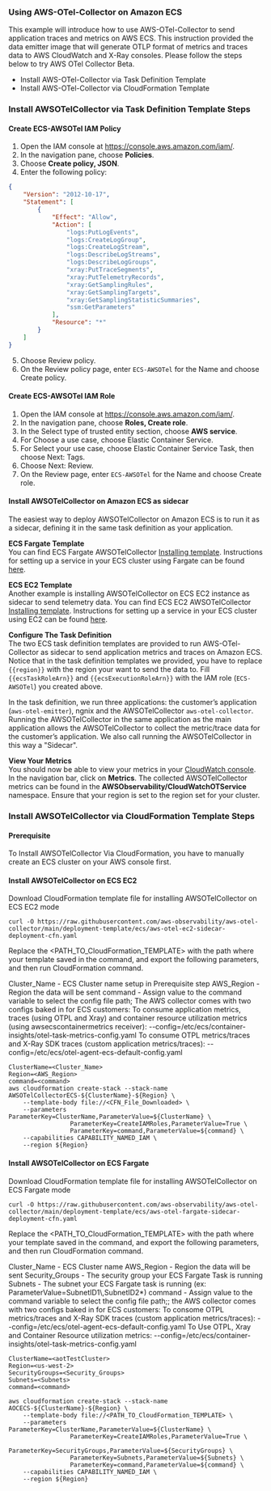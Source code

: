 ### Using AWS-OTel-Collector on Amazon ECS

This example will introduce how to use AWS-OTel-Collector to send application traces and metrics on AWS ECS. This instruction provided the data emitter image that will generate OTLP format of metrics and traces data to AWS CloudWatch and X-Ray consoles.  Please follow the steps below to try AWS OTel Collector Beta.

* Install AWS-OTel-Collector via Task Definition Template
* Install AWS-OTel-Collector via CloudFormation Template

### Install AWSOTelCollector via Task Definition Template Steps
#### Create ECS-AWSOTel IAM Policy 
1. Open the IAM console at https://console.aws.amazon.com/iam/.
2. In the navigation pane, choose **Policies**.
3. Choose **Create policy, JSON**.
4. Enter the following policy:
```json
{
	"Version": "2012-10-17",
	"Statement": [
		{
			"Effect": "Allow",
			"Action": [
				"logs:PutLogEvents",
				"logs:CreateLogGroup",
				"logs:CreateLogStream",
				"logs:DescribeLogStreams",
				"logs:DescribeLogGroups",
				"xray:PutTraceSegments",
				"xray:PutTelemetryRecords",
				"xray:GetSamplingRules",
				"xray:GetSamplingTargets",
				"xray:GetSamplingStatisticSummaries",
				"ssm:GetParameters"
			],
			"Resource": "*"
		}
	]
}
```
5. Choose Review policy.
6. On the Review policy page, enter `ECS-AWSOTel` for the Name and choose Create policy.

#### Create ECS-AWSOTel IAM Role
1. Open the IAM console at https://console.aws.amazon.com/iam/.
2. In the navigation pane, choose **Roles, Create role**.
3. In the Select type of trusted entity section, choose **AWS service**.
4. For Choose a use case, choose Elastic Container Service.
5. For Select your use case, choose Elastic Container Service Task, then choose Next: Tags.
5. Choose Next: Review.
6. On the Review page, enter `ECS-AWSOTel` for the Name and choose Create role.

#### Install AWSOTelCollector on Amazon ECS as sidecar
The easiest way to deploy AWSOTelCollector on Amazon ECS is to run it as a sidecar, defining it in the same task definition as your application.

**ECS Fargate Template**  
You can find ECS Fargate AWSOTelCollector [Installing template](../../examples/ecs/ecs-fargate-sidecar.json). Instructions for setting up a service in your ECS cluster using Fargate can be found [here](https://docs.aws.amazon.com/AmazonECS/latest/developerguide/getting-started-fargate.html).

**ECS EC2 Template**  
Another example is installing AWSOTelCollector on ECS EC2 instance as sidecar to send telemetry data.
You can find ECS EC2 AWSOTelCollector [Installing template](../../examples/ecs/ecs-ec2-sidecar.json). Instructions for setting up a service in your ECS cluster using EC2 can be found [here](https://docs.aws.amazon.com/AmazonECS/latest/developerguide/getting-started-ecs-ec2.html).

**Configure The Task Definition**  
The two ECS task definition templates are provided to run AWS-OTel-Collector as sidecar to send application metrics and traces on Amazon ECS. Notice that in the task definition templates we provided, you have to replace `{{region}}` with the region your want to send the data to. Fill `{{ecsTaskRoleArn}}` and `{{ecsExecutionRoleArn}}` with the IAM role (`ECS-AWSOTel`) you created above.

In the task definition, we run three applications: the customer’s application (`aws-otel-emitter`), ngnix and the AWSOTelCollector `aws-otel-collector`. Running the AWSOTelCollector in the same application as the main application allows the AWSOTelCollector to collect the metric/trace data for the customer’s application. We also call running the AWSOTelCollector in this way a "Sidecar".


**View Your Metrics**  
You should now be able to view your metrics in your [CloudWatch console](https://console.aws.amazon.com/cloudwatch/). In the navigation bar, click on **Metrics**. The collected AWSOTelCollector metrics can be found in the **AWSObservability/CloudWatchOTService** namespace. Ensure that your region is set to the region set for your cluster.

### Install AWSOTelCollector via CloudFormation Template Steps

#### Prerequisite
To Install AWSOTelCollector Via CloudFormation, you have to manually create an ECS cluster on your AWS console first.

#### Install AWSOTelCollector on ECS EC2
Download CloudFormation template file for installing AWSOTelCollector on ECS EC2 mode
```
curl -O https://raw.githubusercontent.com/aws-observability/aws-otel-collector/main/deployment-template/ecs/aws-otel-ec2-sidecar-deployment-cfn.yaml
```
Replace the <PATH_TO_CloudFormation_TEMPLATE> with the path where your template saved in the command, and export the following parameters, and then run CloudFormation command.

Cluster_Name - ECS Cluster name setup in Prerequisite step
AWS_Region - Region the data will be sent
command - Assign value to the command variable to select the config file path; The AWS collector comes with two configs baked in for ECS customers:
        To consume application metrics, traces (using OTPL and Xray) and container resource utilization metrics (using awsecscontainermetrics receiver):  --config=/etc/ecs/container-insights/otel-task-metrics-config.yaml
        To consume OTPL metrics/traces and X-Ray SDK traces (custom application metrics/traces):  --config=/etc/ecs/otel-agent-ecs-default-config.yaml
```
ClusterName=<Cluster_Name>
Region=<AWS_Region>
command=<command>
aws cloudformation create-stack --stack-name AWSOTelCollectorECS-${ClusterName}-${Region} \
    --template-body file://<CFN_File_Downloaded> \
    --parameters ParameterKey=ClusterName,ParameterValue=${ClusterName} \
                 ParameterKey=CreateIAMRoles,ParameterValue=True \
                 ParameterKey=command,ParameterValue=${command} \
    --capabilities CAPABILITY_NAMED_IAM \
    --region ${Region}
```

#### Install AWSOTelCollector on ECS Fargate
Download CloudFormation template file for installing AWSOTelCollector on ECS Fargate mode
```
curl -O https://raw.githubusercontent.com/aws-observability/aws-otel-collector/main/deployment-template/ecs/aws-otel-fargate-sidecar-deployment-cfn.yaml
```
Replace the <PATH_TO_CloudFormation_TEMPLATE> with the path where your template saved in the command, and export the following parameters, and then run CloudFormation command.

Cluster_Name - ECS Cluster name 
AWS_Region - Region the data will be sent
Security_Groups - The security group your ECS Fargate Task is running
Subnets - The subnet your ECS Fargate task is running  (ex: ParameterValue=SubnetID1\\,SubnetID2*)
command -  Assign value to the command variable to select the config file path;; the AWS collector comes with two configs baked in for ECS customers:
        To consome OTPL metrics/traces and X-Ray SDK traces (custom application metrics/traces):  --config=/etc/ecs/otel-agent-ecs-default-config.yaml
        To Use OTPL, Xray and Container Resource utilization metrics:  --config=/etc/ecs/container-insights/otel-task-metrics-config.yaml

```
ClusterName=<aotTestCluster>
Region=<us-west-2>
SecurityGroups=<Security_Groups>
Subnets=<Subnets>
command=<command>

aws cloudformation create-stack --stack-name AOCECS-${ClusterName}-${Region} \
    --template-body file://<PATH_TO_CloudFormation_TEMPLATE> \
    --parameters ParameterKey=ClusterName,ParameterValue=${ClusterName} \
                 ParameterKey=CreateIAMRoles,ParameterValue=True \
                 ParameterKey=SecurityGroups,ParameterValue=${SecurityGroups} \
                 ParameterKey=Subnets,ParameterValue=${Subnets} \
                 ParameterKey=command,ParameterValue=${command} \
    --capabilities CAPABILITY_NAMED_IAM \
    --region ${Region}
```




